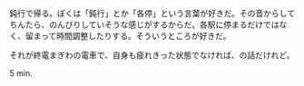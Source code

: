 鈍行で帰る。ぼくは「鈍行」とか「各停」という言葉が好きだ。その音からしてちんたら、のんびりしていそうな感じがするからだ。各駅に停まるだけではなく、留まって時間調整したりする。そういうところが好きだ。

それが終電まぎわの電車で、自身も疲れきった状態でなければ、の話だけれど。

5 min.
